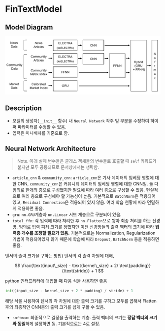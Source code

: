 # FinTextModel

## Model Diagram
![](./NLP%20Architecture.png)

## Description
- 모델의 생성자(`__init__` 함수) 내 `Neural Network` 각주 밑 부분을 수정하여 하이퍼 파라미터를 수정할 수 있음. 
- 입력은 미니배치를 기준으로 함.

## Neural Network Architecture
> Note. 아래 실제 변수들은 클래스 객체들의 변수들로 호출할 때 `self` 키워드가 붙지만 모두 공통되므로 문서상에서는 생략함.

- `article_cnn` & `community_cnn`: `article_cnn`은 기사 데이터의 임베딩 행렬에 대한 CNN, `community_cnn`은 커뮤니티 데이터의 임베딩 행렬에 대한 CNN임. 둘 다 임의로 한개의 층으로 구성했지만 필요에 따라 여러 층으로 구성할 수 있음. 현실적으로 여러 층으로 구성해야 할 가능성이 높음. 기본적으로 `BatchNorm`은 적용되어 있고, `Residual Connection`은 적용되어 있지 않음. 여러 학습 현황에 따라 면밀하게 적용하면 좋음.
- `gru`: `nn.GRU`계층과 `nn.Linear` 서브 계층으로 구분되어 있음.
- `total_ffn`: 각 입력에 따라 처리한 후 `nn.Flatten`으로 쌓아 최종 처리를 하는 신경망. 임의로 입력 피처 크기를 정했지만 이전 신경망들의 출력 벡터의 크기에 따라 **입력층 개수를 조정할 필요가 있음.** 기본적으로는 Normalization, Regularization 기법이 적용되어있지 않기 때문에 학습에 따라 `Dropout`, `BatchNorm` 등을 적용하면 좋음.

텐서의 출력 크기을 구하는 방법)
텐서의 각 출력 차원에 대해,
        
$$
\frac{\text{input\_size} - \text{kernel\_size} + 2\ \text{padding}}{\text{stride}} + 1
$$

python 인터프리터에 대입할 때 다음 식을 사용하면 좋음
```python
int((input_size - kernel_size + 2 * padding) / stride) + 1
```
해당 식을 사용하여 텐서의 각 차원에 대한 출력 크기를 구하고 모두를 곱해서 Flatten 후의 최종적인 CNN층의 출력 크기를 쉽게 구할 수 있음.

- `softmax`: 최종적으로 결정을 출력하는 계층. 출력 벡터의 크기는 **정답 벡터의 크기와 동일**하게 설정하면 됨. 기본적으로는 4로 설정.
